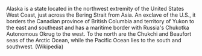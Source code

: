 Alaska is a state located in the northwest extremity of the United States West Coast, just across the Bering Strait from Asia. An exclave of the U.S., it borders the Canadian province of British Columbia and territory of Yukon to the east and southeast and has a maritime border with Russia's Chukotka Autonomous Okrug to the west. To the north are the Chukchi and Beaufort seas of the Arctic Ocean, while the Pacific Ocean lies to the south and southwest. (Wikipedia)
